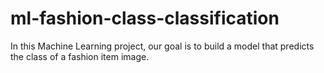 # ml-fashion-class-classification
In this Machine Learning project, our goal is to build a model that predicts the class of a fashion item image.
